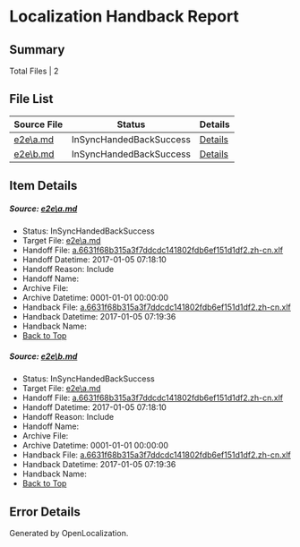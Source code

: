 # <a name='report-top'></a> Localization Handback Report

## Summary
 Total Files | 2

## File List
 Source File | Status | Details 
 ----------- | ------ | ------- 
 [e2e\a.md](https://github.com/OpenLocalizationTestOrg/ol-test0/blob/e1c9a5321f18afb78fe59392daade7567775bf95/e2e/a.md) | InSyncHandedBackSuccess | [Details](#e88f5dac616026136eae24077668555c05c483f81)
 [e2e\b.md](https://github.com/OpenLocalizationTestOrg/ol-test0/blob/e1c9a5321f18afb78fe59392daade7567775bf95/e2e/b.md) | InSyncHandedBackSuccess | [Details](#e88f5dac616026136eae24077668555c05c483f82)

## Item Details
##### <a name='e88f5dac616026136eae24077668555c05c483f81'></a> Source: [e2e\a.md](https://github.com/OpenLocalizationTestOrg/ol-test0/blob/e1c9a5321f18afb78fe59392daade7567775bf95/e2e/a.md)
* Status: InSyncHandedBackSuccess
* Target File: [e2e\a.md](https://github.com/OpenLocalizationTestOrg/ol-test0-zhcn/blob/39971e9c2e7043c1a3e91dd3500399dfc9208dcf/e2e/a.md)
* Handoff File: [a.6631f68b315a3f7ddcdc141802fdb6ef151d1df2.zh-cn.xlf](https://github.com/OpenLocalizationTestOrg/ol-test0-handoff/blob/0b0f1e6e4b6579791fe9b573dbea96a2cf1a283e/ol-handoff/OpenLocalizationTestOrg/ol-test0-zhcn/shujia/ht/a.6631f68b315a3f7ddcdc141802fdb6ef151d1df2.zh-cn.xlf)
* Handoff Datetime: 2017-01-05 07:18:10
* Handoff Reason: Include
* Handoff Name: 
* Archive File: 
* Archive Datetime: 0001-01-01 00:00:00
* Handback File: [a.6631f68b315a3f7ddcdc141802fdb6ef151d1df2.zh-cn.xlf](https://github.com/OpenLocalizationTestOrg/ol-test0-handback/blob/8b58c99032a078a07cbf735a69501ea199216abc/ol-handback/OpenLocalizationTestOrg/ol-test0-zhcn/shujia/ht/a.6631f68b315a3f7ddcdc141802fdb6ef151d1df2.zh-cn.xlf)
* Handback Datetime: 2017-01-05 07:19:36
* Handback Name: 
* [Back to Top](#report-top)

##### <a name='e88f5dac616026136eae24077668555c05c483f82'></a> Source: [e2e\b.md](https://github.com/OpenLocalizationTestOrg/ol-test0/blob/e1c9a5321f18afb78fe59392daade7567775bf95/e2e/b.md)
* Status: InSyncHandedBackSuccess
* Target File: [e2e\a.md](https://github.com/OpenLocalizationTestOrg/ol-test0-zhcn/blob/39971e9c2e7043c1a3e91dd3500399dfc9208dcf/e2e/a.md)
* Handoff File: [a.6631f68b315a3f7ddcdc141802fdb6ef151d1df2.zh-cn.xlf](https://github.com/OpenLocalizationTestOrg/ol-test0-handoff/blob/0b0f1e6e4b6579791fe9b573dbea96a2cf1a283e/ol-handoff/OpenLocalizationTestOrg/ol-test0-zhcn/shujia/ht/a.6631f68b315a3f7ddcdc141802fdb6ef151d1df2.zh-cn.xlf)
* Handoff Datetime: 2017-01-05 07:18:10
* Handoff Reason: Include
* Handoff Name: 
* Archive File: 
* Archive Datetime: 0001-01-01 00:00:00
* Handback File: [a.6631f68b315a3f7ddcdc141802fdb6ef151d1df2.zh-cn.xlf](https://github.com/OpenLocalizationTestOrg/ol-test0-handback/blob/8b58c99032a078a07cbf735a69501ea199216abc/ol-handback/OpenLocalizationTestOrg/ol-test0-zhcn/shujia/ht/a.6631f68b315a3f7ddcdc141802fdb6ef151d1df2.zh-cn.xlf)
* Handback Datetime: 2017-01-05 07:19:36
* Handback Name: 
* [Back to Top](#report-top)


## Error Details

Generated by OpenLocalization.
